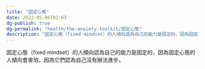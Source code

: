 ```yaml
---
title: "固定心態"
date: 2022-05-06T02:03
dg-publish: true
dg-permalink: "health/the-anxiety-toolkit/固定心態"
description: "固定心態（fixed mindset）的人傾向認為自己的能力是固定的，因為固定心態的人傾向會害怕，因為它們認為自己沒有辦法進步..."
---
```

固定心態（fixed mindset）的人傾向認為自己的能力是固定的，因為固定心態的人傾向會害怕，因為它們認為自己沒有辦法進步。